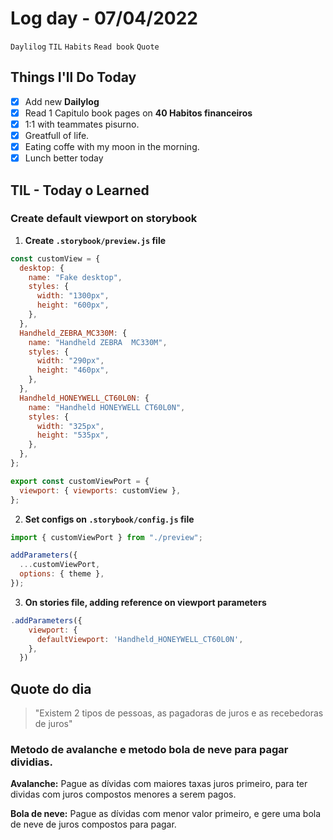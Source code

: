 # Log day - 07/04/2022

`Daylilog` `TIL` `Habits` `Read book` `Quote`

## Things I'll Do Today

- [x] Add new **Dailylog**
- [x] Read 1 Capitulo book pages on **40 Habitos financeiros**
- [x] 1:1 with teammates pisurno.
- [x] Greatfull of life.
- [x] Eating coffe with my moon in the morning.
- [x] Lunch better today 

## TIL - Today o Learned

### Create default viewport on storybook

1. **Create `.storybook/preview.js` file**

```js
const customView = {
  desktop: {
    name: "Fake desktop",
    styles: {
      width: "1300px",
      height: "600px",
    },
  },
  Handheld_ZEBRA_MC330M: {
    name: "Handheld ZEBRA  MC330M",
    styles: {
      width: "290px",
      height: "460px",
    },
  },
  Handheld_HONEYWELL_CT60L0N: {
    name: "Handheld HONEYWELL CT60L0N",
    styles: {
      width: "325px",
      height: "535px",
    },
  },
};

export const customViewPort = {
  viewport: { viewports: customView },
};
```

2. **Set configs on `.storybook/config.js` file**

```js
import { customViewPort } from "./preview";

addParameters({
  ...customViewPort,
  options: { theme },
});
```
3. **On stories file, adding reference on viewport parameters**

```js
.addParameters({
    viewport: {
      defaultViewport: 'Handheld_HONEYWELL_CT60L0N',
    },
  })
```

## Quote do dia

> "Existem 2 tipos de pessoas, as pagadoras de juros e as recebedoras de juros"  

### Metodo de avalanche e metodo bola de neve para pagar dividias.  

**Avalanche:** Pague as dívidas com maiores taxas juros primeiro, para ter dividas com juros compostos menores a serem pagos.

**Bola de neve:** Pague as dívidas com menor valor primeiro, e gere uma bola de neve de juros compostos para pagar.
